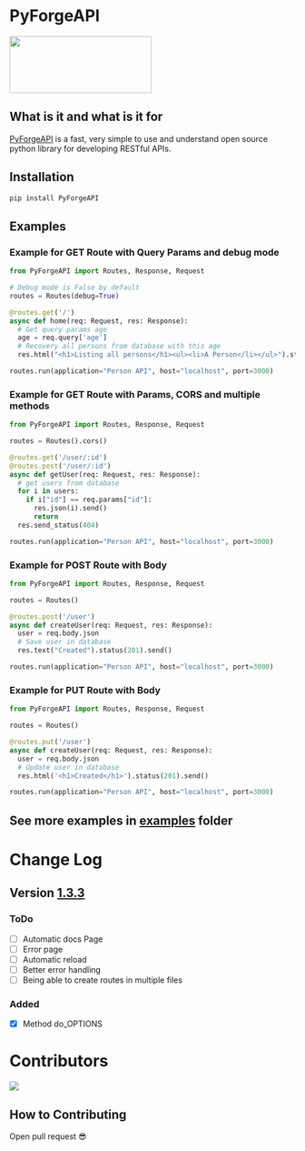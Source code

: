 # PyForgeAPI

<div>
  <img src="https://media.discordapp.net/attachments/1044673680145383485/1064406961455648789/PyForgeAPI_Logo.png#vitrinedev" width="250px" height="100px">
</div>

## What is it and what is it for

[PyForgeAPI](https://pypi.org/project/PyForgeAPI/) is a fast, very simple to use and understand open source python library for developing RESTful APIs.

## Installation

```bash
pip install PyForgeAPI
```

## Examples

### Example for GET Route with Query Params and debug mode

```python
from PyForgeAPI import Routes, Response, Request

# Debug mode is False by default
routes = Routes(debug=True)

@routes.get('/')
async def home(req: Request, res: Response):
  # Get query params age
  age = req.query['age']
  # Recovery all persons from database with this age
  res.html("<h1>Listing all persons</h1><ul><li>A Person</li></ul>").status(200).send()

routes.run(application="Person API", host="localhost", port=3000)
```

### Example for GET Route with Params, CORS and multiple methods

```python
from PyForgeAPI import Routes, Response, Request

routes = Routes().cors()

@routes.get('/user/:id')
@routes.post('/user/:id')
async def getUser(req: Request, res: Response):
  # get users from database
  for i in users:
    if i["id"] == req.params["id"]:
      res.json(i).send()
      return
  res.send_status(404)

routes.run(application="Person API", host="localhost", port=3000)
```

### Example for POST Route with Body

```python
from PyForgeAPI import Routes, Response, Request

routes = Routes()

@routes.post('/user')
async def createUser(req: Request, res: Response):
  user = req.body.json
  # Save user in database
  res.text("Created").status(201).send()

routes.run(application="Person API", host="localhost", port=3000)
```

### Example for PUT Route with Body

```python
from PyForgeAPI import Routes, Response, Request

routes = Routes()

@routes.put('/user')
async def createUser(req: Request, res: Response):
  user = req.body.json
  # Update user in database
  res.html('<h1>Created</h1>').status(201).send()

routes.run(application="Person API", host="localhost", port=3000)
```

## See more examples in [examples](https://github.com/luisviniciuslv/PyForgeAPI/tree/main/examples) folder

# Change Log

## Version [1.3.3](https://pypi.org/project/PyForgeAPI/1.3.3/)

### ToDo

- [ ] Automatic docs Page
- [ ] Error page
- [ ] Automatic reload
- [ ] Better error handling
- [ ] Being able to create routes in multiple files

### Added

- [x] Method do_OPTIONS

# Contributors

<a href="https://github.com/luisviniciuslv/PyForgeAPI/graphs/contributors">
  <img src="https://contrib.rocks/image?repo=luisviniciuslv/PyForgeAPI"/>
</a>

## How to Contributing

Open pull request 😎
